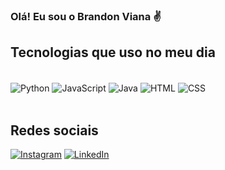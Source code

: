 ### Olá! Eu sou o Brandon Viana ✌️


## Tecnologias que uso no meu dia
<div style="diplay: inline_block"><br/>
    <img align="center" alt="Python" src="https://img.shields.io/badge/Python-14354C?style=for-the-badge&logo=python&logoColor=white"/>
    <img align="center" alt="JavaScript" src="https://img.shields.io/badge/JavaScript-F7DF1E?style=for-the-badge&logo=javascript&logoColor=black"/>
    <img align="center" alt="Java" src="https://img.shields.io/badge/Java-ED8B00?style=for-the-badge&logo=openjdk&logoColor=white"/>
    <img align="center" alt="HTML" src="https://img.shields.io/badge/HTML5-E34F26?style=for-the-badge&logo=html5&logoColor=white"/>
    <img align="center" alt="CSS" src="https://img.shields.io/badge/CSS3-1572B6?style=for-the-badge&logo=css3&logoColor=white"/>
</div><br/>

## Redes sociais 


[![Instagram](https://img.shields.io/badge/Instagram-E4405F?style=for-the-badge&logo=instagram&logoColor=white)](https://www.instagram.com/rodrigues_oliveira20/)
[![LinkedIn](https://img.shields.io/badge/LinkedIn-0077B5?style=for-the-badge&logo=linkedin&logoColor=white)](https://www.linkedin.com/in/brandon-rodrigues-viana/)
